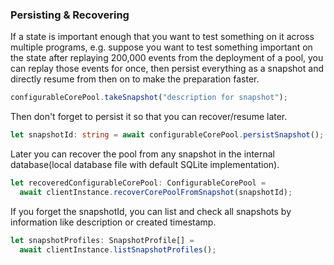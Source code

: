 ### Persisting & Recovering

If a state is important enough that you want to test something on it across multiple programs, e.g. suppose you want to test something important on the state after replaying 200,000 events from the deployment of a pool, you can replay those events for once, then persist everything as a snapshot and directly resume from then on to make the preparation faster.

```typescript
configurableCorePool.takeSnapshot("description for snapshot");
```

Then don't forget to persist it so that you can recover/resume later.

```typescript
let snapshotId: string = await configurableCorePool.persistSnapshot();
```

Later you can recover the pool from any snapshot in the internal database(local database file with default SQLite implementation).

```typescript
let recoveredConfigurableCorePool: ConfigurableCorePool =
  await clientInstance.recoverCorePoolFromSnapshot(snapshotId);
```

If you forget the snapshotId, you can list and check all snapshots by information like description or created timestamp.

```typescript
let snapshotProfiles: SnapshotProfile[] =
  await clientInstance.listSnapshotProfiles();
```
